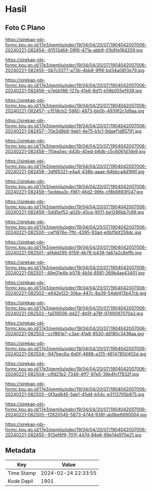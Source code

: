 # Hasil

## Foto C Plano

https://sirekap-obj-formc.kpu.go.id/17e3/pemilu/pdpr/19/04/04/20/07/1904042007006-20240221-082454--81513d64-09f6-471a-abb9-01b91e184209.jpg

https://sirekap-obj-formc.kpu.go.id/17e3/pemilu/pdpr/19/04/04/20/07/1904042007006-20240221-082455--0b7c5377-a73b-4bb8-9ff8-bd34a0813e79.jpg

https://sirekap-obj-formc.kpu.go.id/17e3/pemilu/pdpr/19/04/04/20/07/1904042007006-20240221-082456--e7ebb186-127a-41e6-8d11-e59b055ef939.jpg

https://sirekap-obj-formc.kpu.go.id/17e3/pemilu/pdpr/19/04/04/20/07/1904042007006-20240221-082457--c1518cb2-5960-4873-bb0b-4939f2c1d9aa.jpg

https://sirekap-obj-formc.kpu.go.id/17e3/pemilu/pdpr/19/04/04/20/07/1904042007006-20240221-082457--70e3d9b9-9eb1-4e75-b1c1-9daef1d85791.jpg

https://sirekap-obj-formc.kpu.go.id/17e3/pemilu/pdpr/19/04/04/20/07/1904042007006-20240221-082458--110ea5ec-443b-40ed-b6db-c5c6061d7de9.jpg

https://sirekap-obj-formc.kpu.go.id/17e3/pemilu/pdpr/19/04/04/20/07/1904042007006-20240221-082458--3df65321-e4a4-438b-aaae-64bbca4d166f.jpg

https://sirekap-obj-formc.kpu.go.id/17e3/pemilu/pdpr/19/04/04/20/07/1904042007006-20240221-082459--5eddea3c-f961-46d2-99fe-cf8b6693f047.jpg

https://sirekap-obj-formc.kpu.go.id/17e3/pemilu/pdpr/19/04/04/20/07/1904042007006-20240221-082459--5dd5ef52-a02b-45ce-9011-be1286bb7c69.jpg

https://sirekap-obj-formc.kpu.go.id/17e3/pemilu/pdpr/19/04/04/20/07/1904042007006-20240221-082500--cef1876e-7ffc-4395-93ad-e0bf5bf259dc.jpg

https://sirekap-obj-formc.kpu.go.id/17e3/pemilu/pdpr/19/04/04/20/07/1904042007006-20240221-082501--af4dd295-8159-4b78-b439-fa87a2c8effb.jpg

https://sirekap-obj-formc.kpu.go.id/17e3/pemilu/pdpr/19/04/04/20/07/1904042007006-20240221-082501--49e01e4b-b578-4b1d-8581-269b4ae43401.jpg

https://sirekap-obj-formc.kpu.go.id/17e3/pemilu/pdpr/19/04/04/20/07/1904042007006-20240221-082502--e642e122-30ba-447c-8a39-54dd413b47cb.jpg

https://sirekap-obj-formc.kpu.go.id/17e3/pemilu/pdpr/19/04/04/20/07/1904042007006-20240221-082502--fa518508-d427-4b5f-a78f-9749097070a3.jpg

https://sirekap-obj-formc.kpu.go.id/17e3/pemilu/pdpr/19/04/04/20/07/1904042007006-20240221-082503--ccf861e7-c3ae-41a8-9530-dd185c3436aa.jpg

https://sirekap-obj-formc.kpu.go.id/17e3/pemilu/pdpr/19/04/04/20/07/1904042007006-20240221-082504--947bec6a-6d0f-4888-a315-46147850402d.jpg

https://sirekap-obj-formc.kpu.go.id/17e3/pemilu/pdpr/19/04/04/20/07/1904042007006-20240221-082504--cffd21b2-7348-4ff7-97e5-39e4fcf7832f.jpg

https://sirekap-obj-formc.kpu.go.id/17e3/pemilu/pdpr/19/04/04/20/07/1904042007006-20240221-082505--0f3ad845-5de1-45d4-b54c-e3113705b875.jpg

https://sirekap-obj-formc.kpu.go.id/17e3/pemilu/pdpr/19/04/04/20/07/1904042007006-20240221-082505--f2820545-5873-474d-938f-ab9be6690004.jpg

https://sirekap-obj-formc.kpu.go.id/17e3/pemilu/pdpr/19/04/04/20/07/1904042007006-20240221-082455--913ef6f9-701f-447d-84e6-69e14e970e21.jpg


## Metadata

| Key        | Value               |
| ---------- | ------------------- |
| Time Stamp | 2024-02-24 22:33:55 |
| Kode Dapil | 1901                |



